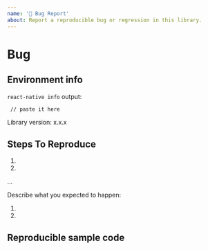 ```yaml
---
name: '🐛 Bug Report'
about: Report a reproducible bug or regression in this library.
---
```


# Bug

<!--
  Before submitting it, please ensure that this was not already asked in another issue, or on StackOverflow. Ideally, you should always refer to StackOverflow first.
  
  Please provide a clear and concise description of what the bug is.
  Include screenshots or gifs if needed.
  Please test using the latest release of the library, as maybe your bug has been already fixed.
  If the library has multiple install methods, describe installation method (e.g., pod, not pod, with jetifier etc).

  **Please note that issues that do not follow the template may be closed.**
-->

## Environment info

<!--
  Run `react-native info` in your terminal and paste the results here. Also, include the *precise* version number of this library that you are using in the project
-->

`react-native info` output:

```bash
 // paste it here
```

Library version: x.x.x

## Steps To Reproduce

<!--
- You must provide a clear list of steps and code to reproduce the problem.
- Keep the code reproducing the bug as simple as possible, with the minimum amount of code required to reproduce the issue. See https://stackoverflow.com/help/mcve.
- Either re-create the bug using the repository's example app or link to a GitHub repository with code that reproduces the bug.
- Explain the steps we need to take to reproduce the issue:
-->

1.
2.
...

Describe what you expected to happen:

1.
2.

## Reproducible sample code

<!--
 Please add minimal runnable repro as explained above so that the bug can be tested in isolation.
 Use the example project to reproduce it.
-->
